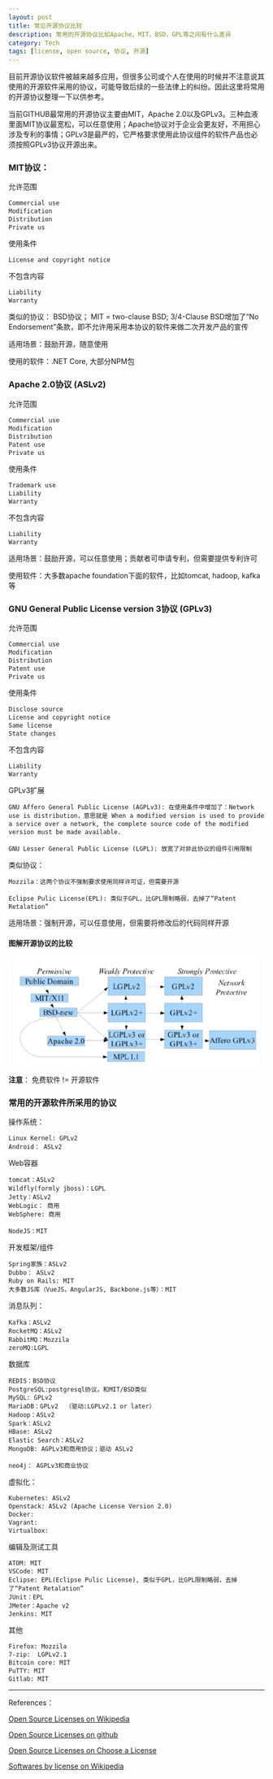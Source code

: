 ```yaml
---
layout: post
title: 常见开源协议比较
description: 常用的开源协议比如Apache，MIT，BSD，GPL等之间有什么差异
category: Tech
tags: [license, open source, 协议, 开源]
---
```


目前开源协议软件被越来越多应用，但很多公司或个人在使用的时候并不注意说其使用的开源软件采用的协议，可能导致后续的一些法律上的纠纷。因此这里将常用的开源协议整理一下以供参考。

当前GITHUB最常用的开源协议主要由MIT，Apache 2.0以及GPLv3。三种血液里面MIT协议最宽松，可以任意使用；Apache协议对于企业会更友好，不用担心涉及专利的事情；GPLv3是最严的，它严格要求使用此协议组件的软件产品也必须按照GPLv3协议开源出来。


### MIT协议：

允许范围

    Commercial use
    Modification
    Distribution
    Private us

使用条件

    License and copyright notice

不包含内容
    
    Liability
    Warranty

类似的协议： BSD协议； MIT = two-clause BSD; 3/4-Clause BSD增加了“No Endorsement”条款，即不允许用采用本协议的软件来做二次开发产品的宣传

适用场景：鼓励开源，随意使用

使用的软件：.NET Core, 大部分NPM包

### Apache 2.0协议 (ASLv2)

允许范围

    Commercial use
    Modification
    Distribution
    Patent use
    Private us

使用条件
    
    Trademark use
    Liability
    Warranty

不包含内容
    
    Liability
    Warranty

适用场景：鼓励开源，可以任意使用；贡献者可申请专利，但需要提供专利许可

使用软件：大多数apache foundation下面的软件，比如tomcat, hadoop, kafka等

### GNU General Public License version 3协议 (GPLv3)

允许范围

    Commercial use
    Modification
    Distribution
    Patent use
    Private us

使用条件
    
    Disclose source
    License and copyright notice
    Same license
    State changes

不包含内容
    
    Liability
    Warranty


GPLv3扩展

    GNU Affero General Public License (AGPLv3): 在使用条件中增加了：Network use is distribution，意思就是 When a modified version is used to provide a service over a network, the complete source code of the modified version must be made available.

    GNU Lesser General Public License (LGPL): 放宽了对非此协议的组件引用限制


类似协议：

    Mozzila：这两个协议不强制要求使用同样许可证，但需要开源
    
    Eclipse Pulic License(EPL): 类似于GPL，比GPL限制略弱，去掉了“Patent Retalation”

适用场景：强制开源，可以任意使用，但需要将修改后的代码同样开源


#### 图解开源协议的比较

![](/images/open-source-software-licensing.png)


**注意**： 免费软件 != 开源软件

### 常用的开源软件所采用的协议

操作系统：
    
    Linux Kernel: GPLv2
    Android： ASLv2

Web容器
    
    tomcat：ASLv2
    Wildfly(formly jboss)：LGPL
    Jetty：ASLv2
    WebLogic： 商用
    WebSphere: 商用

    NodeJS：MIT
    

开发框架/组件

    Spring家族：ASLv2
    Dubbo： ASLv2
    Ruby on Rails: MIT
    大多数JS库（VueJS，AngularJS, Backbone.js等）：MIT

消息队列： 

    Kafka：ASLv2
    RocketMQ：ASLv2
    RabbitMQ：Mozzila
    zeroMQ:LGPL

数据库

    REDIS：BSD协议
    PostgreSQL:postgresql协议，和MIT/BSD类似
    MySQL: GPLv2
    MariaDB：GPLv2  （驱动:LGPLv2.1 or later）
    Hadoop：ASLv2
    Spark：ASLv2
    HBase: ASLv2
    Elastic Search：ASLv2
    MongoDB: AGPLv3和商用协议；驱动 ASLv2

    neo4j： AGPLv3和商业协议

虚拟化：

    Kubernetes: ASLv2
    Openstack: ASLv2 (Apache License Version 2.0)
    Docker:
    Vagrant:
    Virtualbox:

编辑及测试工具

    ATOM: MIT
    VSCode: MIT
    Eclipse: EPL(Eclipse Pulic License), 类似于GPL，比GPL限制略弱，去掉了“Patent Retalation”
    JUnit：EPL
    JMeter：Apache v2
    Jenkins: MIT

其他

    Firefox: Mozzila
    7-zip:  LGPLv2.1
    Bitcoin core: MIT
    PuTTY: MIT
    Gitlab: MIT

-------

References：

[Open Source Licenses on Wikipedia](https://en.wikipedia.org/wiki/Comparison_of_free_and_open-source_software_licenses)

[Open Source Licenses on github](https://opensource.guide/legal/)

[Open Source Licenses on Choose a License](https://choosealicense.com/licenses/)

[Softwares by license on Wikipedia](https://en.wikipedia.org/wiki/Category:Free_software_by_license)
